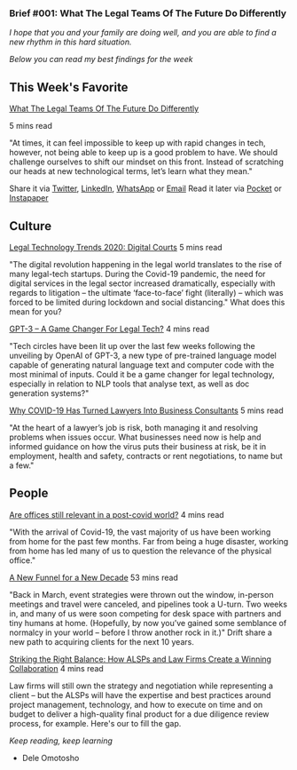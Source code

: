 ### Brief #001: What The Legal Teams Of The Future Do Differently

_I hope that you and your family are doing well, and you are able to find a new rhythm in this hard situation._

_Below you can read my best findings for the week_ 

## This Week's Favorite

[What The Legal Teams Of The Future Do Differently][1]

5 mins read 

"At times, it can feel impossible to keep up with rapid changes in tech, however, not being able to keep up is a good problem to have. We should challenge ourselves to shift our mindset on this front. Instead of scratching our heads at new technological terms, let’s learn what they mean."

Share it via [Twitter][2], [LinkedIn][3], [WhatsApp][4] or [Email][5]
Read it later via [Pocket][6] or [Instapaper][7]

## Culture

[Legal Technology Trends 2020: Digital Courts][8]
5 mins read

"The digital revolution happening in the legal world translates to the rise of many legal-tech startups. During the Covid-19 pandemic, the need for digital services in the legal sector increased dramatically, especially with regards to litigation – the ultimate ‘face-to-face’ fight (literally) – which was forced to be limited during lockdown and social distancing." What does this mean for you?

[GPT-3 – A Game Changer For Legal Tech?][9]
4 mins read

"Tech circles have been lit up over the last few weeks following the unveiling by OpenAI of GPT-3, a new type of pre-trained language model capable of generating natural language text and computer code with the most minimal of inputs. Could it be a game changer for legal technology, especially in relation to NLP tools that analyse text, as well as doc generation systems?"


[Why COVID-19 Has Turned Lawyers Into Business Consultants][10]
5 mins read

"At the heart of a lawyer’s job is risk, both managing it and resolving problems when issues occur. What businesses need now is help and informed guidance on how the virus puts their business at risk, be it in employment, health and safety, contracts or rent negotiations, to name but a few."


## People

[Are offices still relevant in a post-covid world?][11]
4 mins read

"With the arrival of Covid-19, the vast majority of us have been working from home for the past few months. Far from being a huge disaster, working from home has led many of us to question the relevance of the physical office." 



[A New Funnel for a New Decade][12]
53 mins read

"Back in March, event strategies were thrown out the window, in-person meetings and travel were canceled, and pipelines took a U-turn. Two weeks in, and many of us were soon competing for desk space with partners and tiny humans at home. (Hopefully, by now you’ve gained some semblance of normalcy in your world – before I throw another rock in it.)" Drift share a new path to acquiring clients for the next 10 years.


[Striking the Right Balance: How ALSPs and Law Firms Create a Winning Collaboration][13]
4 mins read

Law firms will still own the strategy and negotiation while representing a client – but the ALSPs will have the expertise and best practices around project management, technology, and how to execute on time and on budget to deliver a high-quality final product for a due diligence review process, for example. Here's our to fill the gap.

_Keep reading, keep learning_
- Dele Omotosho

[1]:	https://abovethelaw.com/2020/08/what-the-legal-teams-of-the-future-do-differently/
[2]:	https://twitter.com/intent/tweet?url=https://abovethelaw.com/2020/08/what-the-legal-teams-of-the-future-do-differently/&text=What%20The%20Legal%20Teams%20Of%20The%20Future%20Do%20Differently&via=auth.wit
[3]:	https://www.linkedin.com/shareArticle?url=https://abovethelaw.com/2020/08/what-the-legal-teams-of-the-future-do-differently/&title=What%20The%20Legal%20Teams%20Of%20The%20Future%20Do%20Differently
[4]:	whatsapp://send?text=https://abovethelaw.com/2020/08/what-the-legal-teams-of-the-future-do-differently/
[5]:	mailto:%7Bemail_address%7D?subject=What%20The%20Legal%20Teams%20Of%20The%20Future%20Do%20Differently&body=https://abovethelaw.com/2020/08/what-the-legal-teams-of-the-future-do-differently/%20What%20The%20Legal%20Teams%20Of%20The%20Future%20Do%20Differently%20%3Cbr/%3E%3Cbr/%3EFound%20it%20via%20https://briefsweekly.com
[6]:	https://getpocket.com/save?url=https://abovethelaw.com/2020/08/what-the-legal-teams-of-the-future-do-differently/
[7]:	https://www.instapaper.com/edit?url=https://abovethelaw.com/2020/08/what-the-legal-teams-of-the-future-do-differently/&title=What%20The%20Legal%20Teams%20Of%20The%20Future%20Do%20Differently&description=
[8]:	https://htechtrends.com/legal-technology-trends-digital-courts/
[9]:	https://www.artificiallawyer.com/2020/07/29/gpt-3-a-game-changer-for-legal-tech/
[10]:	https://www.lawyer-monthly.com/2020/05/why-covid-19-has-turned-lawyers-into-business-consultants/
[11]:	https://www.bmmagazine.co.uk/opinion/are-offices-still-relevant-in-a-post-covid-world/
[12]:	https://www.drift.com/books/b2b-marketing-funnel/
[13]:	https://www.legalitprofessionals.com/legal-it-columns/65-guest-columns/12052-striking-the-right-balance-how-alsps-and-law-firms-create-a-winning-collaboration